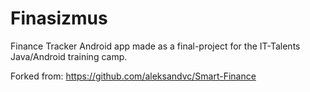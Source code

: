# Finasizmus
Finance Tracker Android app made as a final-project for the IT-Talents Java/Android training camp.

Forked from: https://github.com/aleksandvc/Smart-Finance
